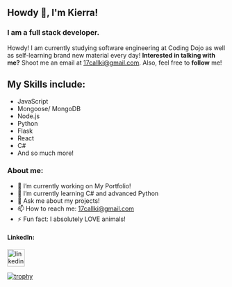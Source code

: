 ## Howdy 👋, I'm Kierra!
### I am a full stack developer.

Howdy! I am currently studying software engineering at Coding Dojo as well as self-learning brand new material every day! **Interested in talking with me?** Shoot me an email at [17callki@gmail.com](mailto:17callki@gmail.com). Also, feel free to **follow** me!

## My Skills include:
- JavaScript
- Mongoose/ MongoDB
- Node.js
- Python
- Flask
- React
- C#
- And so much more!

### About me:

- 🔭 I’m currently working on My Portfolio! 
- 🌱 I’m currently learning C# and advanced Python 
- 💬 Ask me about my projects! 
- 📫 How to reach me: [17callki@gmail.com](mailto:17callki@gmail.com) 
- ⚡ Fun fact: I absolutely LOVE animals!

#### LinkedIn:
[<img src='https://cdn.jsdelivr.net/npm/simple-icons@3.0.1/icons/linkedin.svg' alt='linkedin' height='40'>](https://www.linkedin.com/in/kierra-call/)  

[![trophy](https://github-profile-trophy.vercel.app/?username=Kierra-Call)](https://github.com/ryo-ma/github-profile-trophy)
